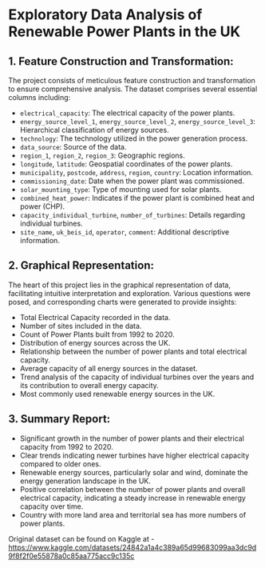 # Exploratory Data Analysis of Renewable Power Plants in the UK

## 1. Feature Construction and Transformation:

The project consists of meticulous feature construction and transformation to ensure comprehensive analysis. The dataset comprises several essential columns including:

- `electrical_capacity`: The electrical capacity of the power plants.
- `energy_source_level_1`, `energy_source_level_2`, `energy_source_level_3`: Hierarchical classification of energy sources.
- `technology`: The technology utilized in the power generation process.
- `data_source`: Source of the data.
- `region_1`, `region_2`, `region_3`: Geographic regions.
- `longitude`, `latitude`: Geospatial coordinates of the power plants.
- `municipality`, `postcode`, `address`, `region`, `country`: Location information.
- `commissioning_date`: Date when the power plant was commissioned.
- `solar_mounting_type`: Type of mounting used for solar plants.
- `combined_heat_power`: Indicates if the power plant is combined heat and power (CHP).
- `capacity_individual_turbine`, `number_of_turbines`: Details regarding individual turbines.
- `site_name`, `uk_beis_id`, `operator`, `comment`: Additional descriptive information.

## 2. Graphical Representation:

The heart of this project lies in the graphical representation of data, facilitating intuitive interpretation and exploration. Various questions were posed, and corresponding charts were generated to provide insights:

- Total Electrical Capacity recorded in the data.
- Number of sites included in the data.
- Count of Power Plants built from 1992 to 2020.
- Distribution of energy sources across the UK.
- Relationship between the number of power plants and total electrical capacity.
- Average capacity of all energy sources in the dataset.
- Trend analysis of the capacity of individual turbines over the years and its contribution to overall energy capacity.
- Most commonly used renewable energy sources in the UK.

## 3. Summary Report:

- Significant growth in the number of power plants and their electrical capacity from 1992 to 2020.
- Clear trends indicating newer turbines have higher electrical capacity compared to older ones.
- Renewable energy sources, particularly solar and wind, dominate the energy generation landscape in the UK.
- Positive correlation between the number of power plants and overall electrical capacity, indicating a steady increase in renewable    energy capacity over time.
- Country with more land area and territorial sea has more numbers of power plants.

Original dataset can be found on Kaggle at - https://www.kaggle.com/datasets/24842a1a4c389a65d99683099aa3dc9d9f8f2f0e55878a0c85aa775acc9c135c